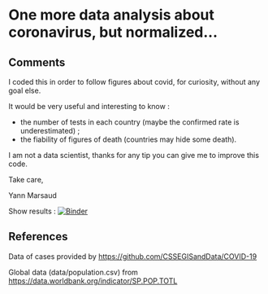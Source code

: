 # One more data analysis about coronavirus, but normalized...

## Comments
I coded this in order to follow figures about covid, for curiosity, without any goal else.

It would be very useful and interesting to know :
* the number of tests in each country (maybe the confirmed rate is underestimated) ;
* the fiability of figures of death (countries may hide some death).

I am not a data scientist, thanks for any tip you can give me to improve this code.

Take care,

Yann Marsaud

Show results : [![Binder](https://mybinder.org/badge_logo.svg)](https://mybinder.org/v2/gh/ymarsaud/covid/master?urlpath=%2Fvoila%2Frender%2Fcovid_analysis.ipynb)

## References

Data of cases provided by https://github.com/CSSEGISandData/COVID-19

Global data (data/population.csv) from https://data.worldbank.org/indicator/SP.POP.TOTL